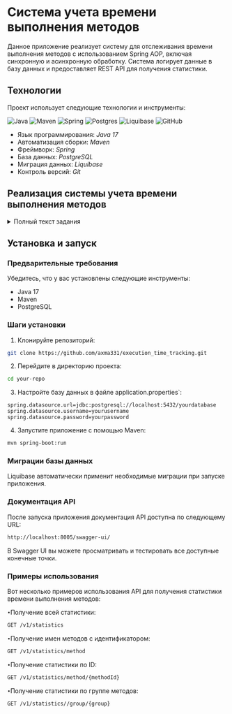 # Система учета времени выполнения методов

Данное приложение реализует систему для отслеживания времени выполнения методов с использованием Spring AOP, включая синхронную и асинхронную обработку. Система логирует данные в базу данных и предоставляет REST API для получения статистики.

## Технологии

Проект использует следующие технологии и инструменты:

![Java](https://img.shields.io/badge/java-%23ED8B00.svg?style=for-the-badge&logo=java&logoColor=white "Java")
![Maven](https://img.shields.io/badge/Maven-green.svg?style=for-the-badge&logo=mockito&logoColor=white "Maven")
![Spring](https://img.shields.io/badge/Spring-blueviolet.svg?style=for-the-badge&logo=spring&logoColor=white "Spring")
![Postgres](https://img.shields.io/badge/postgres-%23316192.svg?style=for-the-badge&logo=postgresql&logoColor=white)
![Liquibase](https://img.shields.io/badge/Liquibase-%230073AF.svg?style=for-the-badge&logo=liquibase&logoColor=white "Liquibase")
![GitHub](https://img.shields.io/badge/git-%23121011.svg?style=for-the-badge&logo=github&logoColor=white "Git")
+ Язык программирования: *Java 17*
+ Автоматизация сборки: *Maven*
+ Фреймворк: *Spring*
+ База данных: *PostgreSQL*
+ Миграция данных: *Liquibase*
+ Контроль версий: *Git*
## Реализация системы учета времени выполнения методов

<details>
<summary>Полный текст задания</summary>
Задание: Реализация системы учета времени выполнения методов

Описание:
Вам предстоит разработать систему учета времени выполнения методов в приложении с использованием Spring AOP. Система должна быть способна асинхронно логировать и анализировать данные о времени выполнения методов.

Требования:

Создайте аннотации @TrackTime и @TrackAsyncTime, которые можно применять к методам для отслеживания времени их выполнения.
Реализуйте аспекты, используя Spring AOP, для асинхронного и синхронного отслеживания времени выполнения методов, помеченных соответствующими аннотациями.
Создайте сервис, который будет асинхронно сохранять данные о времени выполнения методов в базе данных.
Реализуйте REST API для получения статистики по времени выполнения методов (например, среднее время выполнения, общее время выполнения) для различных методов и их групп.
Настройте приложение с помощью конфигурации Spring для включения использования AOP и асинхронной обработки данных.

Критерии оценки:

Реализация аспектов:
Правильное применение Spring AOP для создания аспектов.
Корректное определение точек среза для методов, помеченных аннотациями @TrackTime и @TrackAsyncTime.
Обработка исключений и ошибок в аспектах.

Обработка асинхронных вызовов:
Асинхронное отслеживание времени выполнения методов, помеченных аннотацией @TrackAsyncTime.
Корректная обработка результатов асинхронных операций.

Хранение и анализ данных:
Реализация сервиса для асинхронного сохранения данных о времени выполнения методов в базе данных.
Корректное хранение данных в базе данных.
Реализация механизма анализа данных для получения статистики по времени выполнения методов.

REST API:
Создание REST API для получения статистики по времени выполнения методов.
Корректная обработка запросов и передача данных в формате JSON.
Документация API.

Качество кода и архитектура:
Чистота, читаемость и модульность кода.
Соблюдение принципов SOLID и других принципов проектирования.
Правильное использование паттернов проектирования.
</details>

## Установка и запуск

### Предварительные требования

Убедитесь, что у вас установлены следующие инструменты:
- Java 17
- Maven
- PostgreSQL

### Шаги установки

1. Клонируйте репозиторий:
```bash
git clone https://github.com/axma331/execution_time_tracking.git
```
   
2. Перейдите в директорию проекта:
```bash
cd your-repo
```
3. Настройте базу данных в файле application.properties`:
```properties
spring.datasource.url=jdbc:postgresql://localhost:5432/yourdatabase
spring.datasource.username=yourusername
spring.datasource.password=yourpassword
```
4. Запустите приложение с помощью Maven:
```bash
mvn spring-boot:run
```
### Миграции базы данных
Liquibase автоматически применит необходимые миграции при запуске приложения.

### Документация API
После запуска приложения документация API доступна по следующему URL:
```bash
http://localhost:8005/swagger-ui/
```

В Swagger UI вы можете просматривать и тестировать все доступные конечные точки.
### Примеры использования
Вот несколько примеров использования API для получения статистики времени выполнения методов:

`•`Получение всей статистики:
```bash
GET /v1/statistics
```
`•`Получение имен методов с идентификатором:
```bash
GET /v1/statistics/method
```
`•`Получение статистики по ID:
```bash
GET /v1/statistics/method/{methodId}
```
`•`Получение статистики по группе методов:
```bash
GET /v1/statistics//group/{group}
```